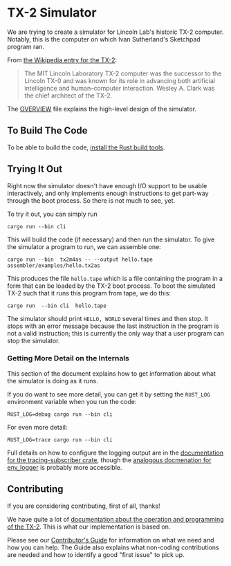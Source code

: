 # TX-2 Simulator

We are trying to create a simulator for Lincoln Lab's historic TX-2
computer.  Notably, this is the computer on which Ivan Sutherland's
Sketchpad program ran.

From [the Wikipedia entry for the TX-2](https://en.wikipedia.org/wiki/TX-2):

> The MIT Lincoln Laboratory TX-2 computer was the successor to the
> Lincoln TX-0 and was known for its role in advancing both artificial
> intelligence and human–computer interaction. Wesley A. Clark was the
> chief architect of the TX-2.

The [OVERVIEW](OVERVIEW.md) file explains the high-level design of the
simulator.

## To Build The Code

To be able to build the code, [install the Rust build
tools](https://doc.rust-lang.org/cargo/getting-started/installation.html).

## Trying It Out

Right now the simulator doesn't have enough I/O support to be usable
interactively, and only implements enough instructions to get part-way
through the boot process.  So there is not much to see, yet.

To try it out, you can simply run

```
cargo run --bin cli
```

This will build the code (if necessary) and then run the simulator.
To give the simulator a program to run, we can assemble one:

```
cargo run --bin  tx2m4as -- --output hello.tape assembler/examples/hello.tx2as
```

This produces the file `hello.tape` which is a file containing the
program in a form that can be loaded by the TX-2 boot process.  To
boot the simulated TX-2 such that it runs this program from tape, we
do this:

```
cargo run  --bin cli  hello.tape
```

The simulator should print `HELLO, WORLD` several times and then stop.
It stops with an error message because the last instruction in the
program is not a valid instruction; this is currently the only way
that a user program can stop the simulator.


### Getting More Detail on the Internals

This section of the document explains how to get information about
what the simulator is doing as it runs.

If you do want to see more detail, you can get it by setting the
`RUST_LOG` environment variable when you run the code:

```
RUST_LOG=debug cargo run --bin cli
```

For even more detail:

```
RUST_LOG=trace cargo run --bin cli
```

Full details on how to configure the logging output are in the
[documentation for the tracing-subscriber
crate](https://docs.rs/tracing-subscriber/0.2.25/tracing_subscriber/filter/struct.EnvFilter.html),
though the [analogous docmenation for
env_logger](https://docs.rs/env_logger/0.7.1/env_logger/#enabling-logging)
is probably more accessible.

## Contributing

If you are considering contributing, first of all, thanks!

We have quite a lot of [documentation about the operation and
programming of the TX-2](https://tx-2.github.io/documentation.html).
This is what our implementation is based on.

Please see our [Contributor's Guide](CONTRIBUTING.md) for information
on what we need and how you can help.  The Guide also explains what
non-coding contributions are needed and how to identify a good "first
issue" to pick up.
